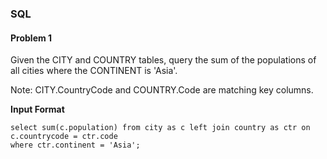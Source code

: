 ### SQL
#### Problem 1

Given the CITY and COUNTRY tables, query the sum of the populations of all cities where the CONTINENT is 'Asia'.

Note: CITY.CountryCode and COUNTRY.Code are matching key columns.

**Input Format**
```
select sum(c.population) from city as c left join country as ctr on c.countrycode = ctr.code
where ctr.continent = 'Asia';
```
